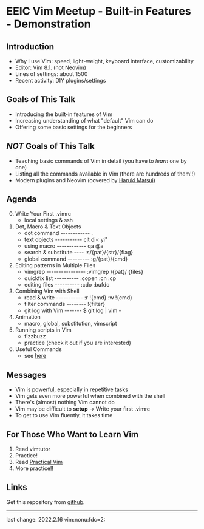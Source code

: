 # EEIC Vim Meetup - Built-in Features - Demonstration

## Introduction

- Why I use Vim: speed, light-weight, keyboard interface, customizability
- Editor: Vim 8.1. (not Neovim)
- Lines of settings: about 1500
- Recent activity: DIY plugins/settings

## Goals of This Talk

- Introducing the built-in features of Vim
- Increasing understanding of what "default" Vim can do
- Offering some basic settings for the beginners

## _NOT_ Goals of This Talk

- Teaching basic commands of Vim in detail (you have to *learn* one by one)
- Listing all the commands available in Vim (there are hundreds of them!!)
- Modern plugins and Neovim (covered by [Haruki Matsui](https://github.com/matsui54))

## Agenda

0. Write Your First .vimrc
	- local settings & ssh
1. Dot, Macro & Text Objects
	- dot command ------------  . 
	- text objects -----------  cit  di<   yi" 
	- using macro ------------  qa   @a 
	- search & substitute ----  :s/{pat}/{str}/{flag} 
	- global command ---------  :g/{pat}/{cmd} 
2. Editing patterns in Multiple Files
	- vimgrep ----------------  :vimgrep /{pat}/ {files}
	- quickfix list ----------  :copen	:cn  :cp
	- editing files ----------  :cdo    :bufdo
3. Combining Vim with Shell
	- read & write -----------  :r !{cmd}   :w !{cmd}
	- filter commands --------  !{filter}
	- git log with Vim -------  $ git log | vim -
4. Animation
	- macro, global, substitution, vimscript
5. Running scripts in Vim
	- fizzbuzz
	- practice (check it out if you are interested)
6. Useful Commands
	- see [here](./06_util/util.md)

## Messages

- Vim is powerful, especially in repetitive tasks
- Vim gets even more powerful when combined with the shell
- There's (almost) nothing Vim cannot do
- Vim may be difficult to **setup** -> Write your first .vimrc
- To get to use Vim fluently, it takes time

## For Those Who Want to Learn Vim

1. Read vimtutor
2. Practice!
3. Read [Practical Vim](https://www.amazon.co.jp/-/en/Drew-Neil/dp/1680501275)
4. More practice!!

## Links

Get this repository from [github](https://github.com/logcpp/vimtutor-plus-plus).

---
last change: 2022.2.16
vim:nonu:fdc=2:
